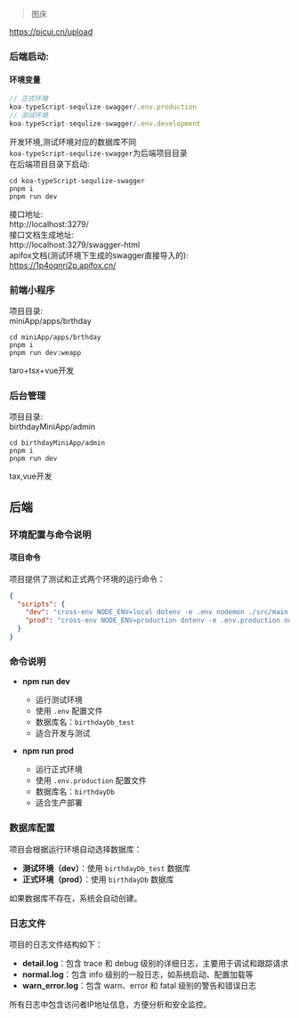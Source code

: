 > 图床

https://picui.cn/upload

### 后端启动:

#### 环境变量

```ts
// 正式环境
koa-typeScript-sequlize-swagger/.env.production
// 测试环境
koa-typeScript-sequlize-swagger/.env.development
```
开发环境,测试环境对应的数据库不同  
`koa-typeScript-sequlize-swagger`为后端项目目录  
在后端项目目录下启动:
```shell
cd koa-typeScript-sequlize-swagger
pnpm i
pnpm run dev
```
接口地址:  
http://localhost:3279/  
接口文档生成地址:  
http://localhost:3279/swagger-html  
apifox文档(测试环境下生成的swagger直接导入的):  
https://1p4oqnri2p.apifox.cn/

### 前端小程序

项目目录:  
miniApp/apps/brthday  

```shell
cd miniApp/apps/brthday  
pnpm i
pnpm run dev:weapp
```
taro+tsx+vue开发

### 后台管理

项目目录:  
birthdayMiniApp/admin  

```shell
cd birthdayMiniApp/admin  
pnpm i
pnpm run dev
```
tax,vue开发


## 后端

### 环境配置与命令说明

#### 项目命令

项目提供了测试和正式两个环境的运行命令：

```json
{
  "scripts": {
    "dev": "cross-env NODE_ENV=local dotenv -e .env nodemon ./src/main.ts",
    "prod": "cross-env NODE_ENV=production dotenv -e .env.production nodemon ./src/main.ts"
  }
}
```

### 命令说明

- **npm run dev**
  - 运行测试环境
  - 使用 `.env` 配置文件
  - 数据库名：`birthdayDb_test`
  - 适合开发与测试

- **npm run prod**
  - 运行正式环境
  - 使用 `.env.production` 配置文件
  - 数据库名：`birthdayDb`
  - 适合生产部署

### 数据库配置

项目会根据运行环境自动选择数据库：

- **测试环境（dev）**：使用 `birthdayDb_test` 数据库
- **正式环境（prod）**：使用 `birthdayDb` 数据库

如果数据库不存在，系统会自动创建。

### 日志文件

项目的日志文件结构如下：

- **detail.log**：包含 trace 和 debug 级别的详细日志，主要用于调试和跟踪请求
- **normal.log**：包含 info 级别的一般日志，如系统启动、配置加载等
- **warn_error.log**：包含 warn、error 和 fatal 级别的警告和错误日志

所有日志中包含访问者IP地址信息，方便分析和安全监控。